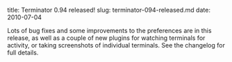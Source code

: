 title: Terminator 0.94 released!
slug: terminator-094-released.md
date: 2010-07-04


Lots of bug fixes and some improvements to the preferences are in this release, as well as a couple of new plugins for watching terminals for activity, or taking screenshots of individual terminals.
See the changelog for full details.
